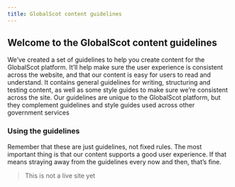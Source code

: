 ```yaml
---
title: GlobalScot content guidelines
---
```


## Welcome to the GlobalScot content guidelines 

We’ve created a set of guidelines to help you create content for the GlobalScot platform. It’ll help make sure the user experience is consistent across the website, and that our content is easy for users to read and understand. 
It contains general guidelines for writing, structuring and testing content, as well as some style guides to make sure we’re consistent across the site. 
Our guidelines are unique to the GlobalScot platform, but they complement guidelines and style guides used across other government services


### Using the guidelines

Remember that these are just guidelines, not fixed rules. The most important thing is that our content supports a good user experience. If that means straying away from the guidelines every now and then, that’s fine. 

> This is not a live site yet

